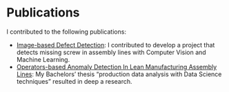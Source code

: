 # Publications
I contributed to the following publications:
- [Image-based Defect Detection](https://ieeexplore.ieee.org/document/9460291): I contributed to develop a project that detects missing screw in assembly lines with Computer Vision and Machine Learning.
- [Operators-based Anomaly Detection In Lean Manufacturing Assembly Lines](https://www.researchgate.net/publication/374470763_Operators-based_Anomaly_Detection_In_Lean_Manufacturing_Assembly_Lines): My Bachelors’ thesis “production data analysis with Data Science techniques” resulted in deep a research.
